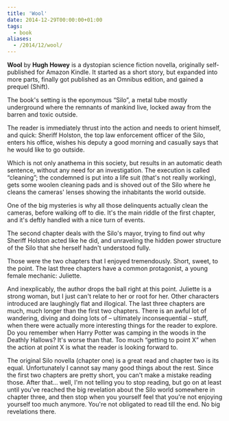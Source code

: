 ```yaml
---
title: 'Wool'
date: 2014-12-29T00:00:00+01:00
tags:
  - book
aliases:
  - /2014/12/wool/
---
```

**Wool** by **Hugh Howey** is a dystopian science fiction novella, originally self-published for Amazon Kindle. It started as a short story, but expanded into more parts, finally got published as an Omnibus edition, and gained a prequel (Shift).

The book's setting is the eponymous “Silo”, a metal tube mostly underground where the remnants of mankind live, locked away from the barren and toxic outside.

The reader is immediately thrust into the action and needs to orient himself, and quick: Sheriff Holston, the top law enforcement officer of the Silo, enters his office, wishes his deputy a good morning and casually says that he would like to go outside.

Which is not only anathema in this society, but results in an automatic death sentence, without any need for an investigation. The execution is called “cleaning”; the condemned is put into a life suit (that's not really working), gets some woolen cleaning pads and is shoved out of the Silo where he cleans the cameras' lenses showing the inhabitants the world outside.

One of the big mysteries is why all those delinquents actually clean the cameras, before walking off to die. It's the main riddle of the first chapter, and it's deftly handled with a nice turn of events.

The second chapter deals with the Silo's mayor, trying to find out why Sheriff Holston acted like he did, and unraveling the hidden power structure of the Silo that she herself hadn't understood fully.

Those were the two chapters that I enjoyed tremendously. Short, sweet, to the point. The last three chapters have a common protagonist, a young female mechanic: Juliette.

And inexplicably, the author drops the ball right at this point. Juliette is a strong woman, but I just can't relate to her or root for her. Other characters introduced are laughingly flat and illogical. The last three chapters are much, much longer than the first two chapters. There is an awful lot of wandering, diving and doing lots of – ultimately inconsequential – stuff, when there were actually more interesting things for the reader to explore. Do you remember when Harry Potter was camping in the woods in the Deathly Hallows? It's worse than that. Too much “getting to point X” when the action at point X is what the reader is looking forward to.

The original Silo novella (chapter one) is a great read and chapter two is its equal. Unfortunately I cannot say many good things about the rest. Since the first two chapters are pretty short, you can't make a mistake reading those. After that… well, I'm not telling you to stop reading, but go on at least until you've reached the big revelation about the Silo world somewhere in chapter three, and then stop when you yourself feel that you're not enjoying yourself too much anymore. You're not obligated to read till the end. No big revelations there.